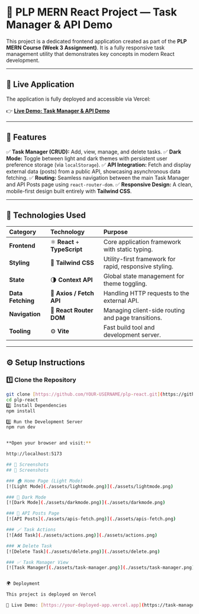 # 🌙 PLP MERN React Project — Task Manager & API Demo

This project is a dedicated frontend application created as part of the **PLP MERN Course (Week 3 Assignment)**. It is a fully responsive task management utility that demonstrates key concepts in modern React development.

---

## 🔗 Live Application

The application is fully deployed and accessible via Vercel:

👉 **[Live Demo: Task Manager & API Demo](https://task-manager-app-nine-psi.vercel.app/)**

---

## 🚀 Features

✅ **Task Manager (CRUD):** Add, view, manage, and delete tasks.
✅ **Dark Mode:** Toggle between light and dark themes with persistent user preference storage (via `localStorage`).
✅ **API Integration:** Fetch and display external data (posts) from a public API, showcasing asynchronous data fetching.
✅ **Routing:** Seamless navigation between the main Task Manager and API Posts page using `react-router-dom`.
✅ **Responsive Design:** A clean, mobile-first design built entirely with **Tailwind CSS**.

---

## 🧩 Technologies Used

| Category | Technology | Purpose |
| :--- | :--- | :--- |
| **Frontend** | ⚛️ **React** + **TypeScript** | Core application framework with static typing. |
| **Styling** | 🎨 **Tailwind CSS** | Utility-first framework for rapid, responsive styling. |
| **State** | 🌗 **Context API** | Global state management for theme toggling. |
| **Data Fetching** | 🔄 **Axios / Fetch API** | Handling HTTP requests to the external API. |
| **Navigation** | 🧭 **React Router DOM** | Managing client-side routing and page transitions. |
| **Tooling** | ⚙️ **Vite** | Fast build tool and development server. |

---

## ⚙️ Setup Instructions

### 1️⃣ Clone the Repository

```bash
git clone [https://github.com/YOUR-USERNAME/plp-react.git](https://github.com/isaacbill/TaskManagerApp)
cd plp-react
2️⃣ Install Dependencies
npm install

3️⃣ Run the Development Server
npm run dev


**Open your browser and visit:**

http://localhost:5173

## 📸 Screenshots
## 📸 Screenshots

### 🏠 Home Page (Light Mode)
[![Light Mode](./assets/lightmode.png)](./assets/lightmode.png)

### 🌙 Dark Mode
[![Dark Mode](./assets/darkmode.png)](./assets/darkmode.png)

### 🧾 API Posts Page
[![API Posts](./assets/apis-fetch.png)](./assets/apis-fetch.png)

### 🪄 Task Actions
[![Add Task](./assets/actions.png)](./assets/actions.png)

### ❌ Delete Task
[![Delete Task](./assets/delete.png)](./assets/delete.png)

### ✅ Task Manager View
[![Task Manager](./assets/task-manager.png)](./assets/task-manager.png)


🌍 Deployment

This project is deployed on Vercel 

🔗 Live Demo: [https://your-deployed-app.vercel.app](https://task-manager-app-nine-psi.vercel.app/)


